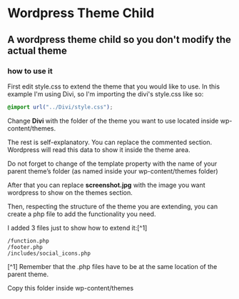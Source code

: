 # Wordpress Theme Child
## A wordpress theme child so you don't modify the actual theme
 
### how to use it

First edit style.css to extend the theme that you would like to use.
In this example I'm using Divi, so I'm importing the divi's style.css like so:

```css
@import url("../Divi/style.css");
```

Change **Divi** with the folder of the theme you want to use located inside wp-content/themes.

The rest is self-explanatory. You can replace the commented section. Wordpress will read this data to show it inside the theme area.

Do not forget to change of the template property with the name of your parent theme’s folder (as named inside your wp-content/themes folder)


After that you can replace **screenshot.jpg** with the image you want wordpress to show on the themes section.

Then, respecting the structure of the theme you are extending, you can create a php file to add the functionality you need.

I added 3 files just to show how to extend it:[^1]
```
/function.php
/footer.php
/includes/social_icons.php
```
[^1] Remember that the .php files have to be at the same location of the parent theme.

Copy this folder inside wp-content/themes

